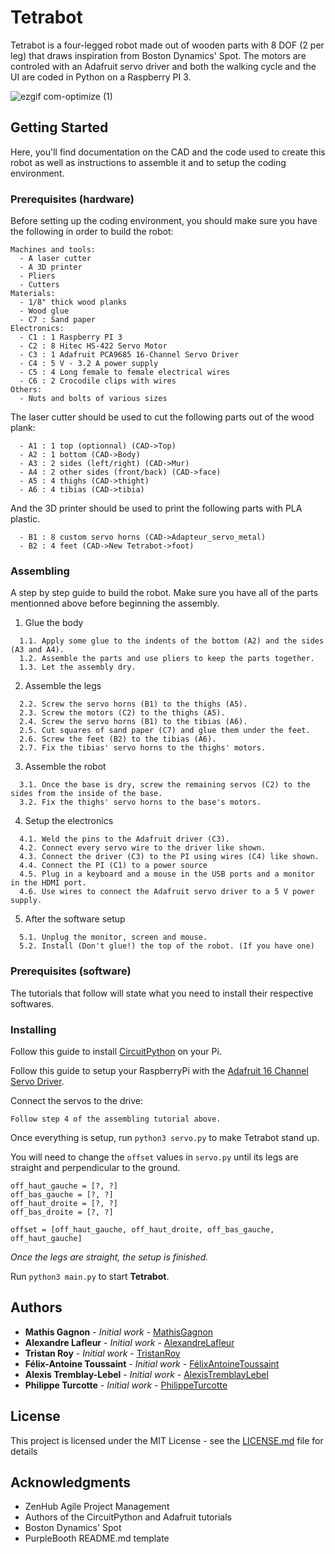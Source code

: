 # Tetrabot

Tetrabot is a four-legged robot made out of wooden parts with 8 DOF (2 per leg) that draws inspiration from Boston Dynamics' Spot. The motors are controled with an Adafruit servo driver and both the walking cycle and the UI are coded in Python on a Raspberry PI 3.

![ezgif com-optimize (1)](https://user-images.githubusercontent.com/43070865/75289747-f9056480-57ec-11ea-9d0a-09c0e0a104ec.gif)

## Getting Started

Here, you'll find documentation on the CAD and the code used to create this robot as well as instructions to assemble it and to setup the coding environment.

### Prerequisites (hardware)

Before setting up the coding environment, you should make sure you have the following in order to build the robot:

```
Machines and tools:
  - A laser cutter
  - A 3D printer
  - Pliers
  - Cutters
Materials:
  - 1/8" thick wood planks
  - Wood glue
  - C7 : Sand paper
Electronics:
  - C1 : 1 Raspberry PI 3
  - C2 : 8 Hitec HS-422 Servo Motor
  - C3 : 1 Adafruit PCA9685 16-Channel Servo Driver
  - C4 : 5 V - 3.2 A power supply
  - C5 : 4 Long female to female electrical wires
  - C6 : 2 Crocodile clips with wires
Others:
  - Nuts and bolts of various sizes
```

The laser cutter should be used to cut the following parts out of the wood plank:

```
  - A1 : 1 top (optionnal) (CAD->Top)
  - A2 : 1 bottom (CAD->Body)
  - A3 : 2 sides (left/right) (CAD->Mur)
  - A4 : 2 other sides (front/back) (CAD->face)
  - A5 : 4 thighs (CAD->thight)
  - A6 : 4 tibias (CAD->tibia)
```

And the 3D printer should be used to print the following parts with PLA plastic.

```
  - B1 : 8 custom servo horns (CAD->Adapteur_servo_metal)
  - B2 : 4 feet (CAD->New Tetrabot->foot)
```

### Assembling

A step by step guide to build the robot. Make sure you have all of the parts mentionned above before beginning the assembly.

1. Glue the body

```
  1.1. Apply some glue to the indents of the bottom (A2) and the sides (A3 and A4).
  1.2. Assemble the parts and use pliers to keep the parts together.
  1.3. Let the assembly dry.
```

2. Assemble the legs

```
  2.2. Screw the servo horns (B1) to the thighs (A5).
  2.3. Screw the motors (C2) to the thighs (A5).
  2.4. Screw the servo horns (B1) to the tibias (A6).
  2.5. Cut squares of sand paper (C7) and glue them under the feet.
  2.6. Screw the feet (B2) to the tibias (A6).
  2.7. Fix the tibias' servo horns to the thighs' motors.
```

3. Assemble the robot

```
  3.1. Once the base is dry, screw the remaining servos (C2) to the sides from the inside of the base.
  3.2. Fix the thighs' servo horns to the base's motors.
```

4. Setup the electronics

```
  4.1. Weld the pins to the Adafruit driver (C3).
  4.2. Connect every servo wire to the driver like shown.
  4.3. Connect the driver (C3) to the PI using wires (C4) like shown.
  4.4. Connect the PI (C1) to a power source
  4.5. Plug in a keyboard and a mouse in the USB ports and a monitor in the HDMI port.
  4.6. Use wires to connect the Adafruit servo driver to a 5 V power supply.
```

5. After the software setup

```
  5.1. Unplug the monitor, screen and mouse.
  5.2. Install (Don't glue!) the top of the robot. (If you have one)
```

### Prerequisites (software)

The tutorials that follow will state what you need to install their respective softwares.

### Installing

Follow this guide to install
[CircuitPython](https://learn.adafruit.com/circuitpython-on-raspberrypi-linux) on your Pi.

Follow this guide to setup your RaspberryPi with the
[Adafruit 16 Channel Servo Driver](https://learn.adafruit.com/circuitpython-on-raspberrypi-linux).

Connect the servos to the drive:

```
Follow step 4 of the assembling tutorial above.
```

Once everything is setup, run `python3 servo.py` to make Tetrabot stand up.

You will need to change the `offset` values in `servo.py` until its legs are straight and perpendicular to the ground.

```
off_haut_gauche = [?, ?]
off_bas_gauche = [?, ?]
off_haut_droite = [?, ?]
off_bas_droite = [?, ?]

offset = [off_haut_gauche, off_haut_droite, off_bas_gauche, off_haut_gauche]
```

_Once the legs are straight, the setup is finished._

Run `python3 main.py` to start **Tetrabot**.

## Authors

- **Mathis Gagnon** - _Initial work_ - [MathisGagnon](https://github.com/mathisgag)
- **Alexandre Lafleur** - _Initial work_ - [AlexandreLafleur](https://github.com/alexandrelafleur)
- **Tristan Roy** - _Initial work_ - [TristanRoy](https://github.com/Tristan-01)
- **Félix-Antoine Toussaint** - _Initial work_ - [FélixAntoineToussaint](https://github.com/FAT8888)
- **Alexis Tremblay-Lebel** - _Initial work_ - [AlexisTremblayLebel](https://github.com/AlexisTB)
- **Philippe Turcotte** - _Initial work_ - [PhilippeTurcotte](https://github.com/turcottep)

## License

This project is licensed under the MIT License - see the [LICENSE.md](LICENSE.md) file for details

## Acknowledgments

- ZenHub Agile Project Management
- Authors of the CircuitPython and Adafruit tutorials
- Boston Dynamics' Spot
- PurpleBooth README.md template
